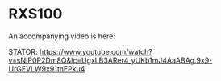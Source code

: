 # RXS100

An accompanying video is here:

STATOR: https://www.youtube.com/watch?v=sNIP0P2Dm8Q&lc=UgxLB3ARer4_yUKb1mJ4AaABAg.9x9-UrGFVLW9x91tnFPku4
